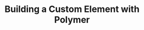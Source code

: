 ---
title: Building a Custom Element with Polymer
link: http://www.sitepoint.com/building-pull-quote-custom-element-polymer
---